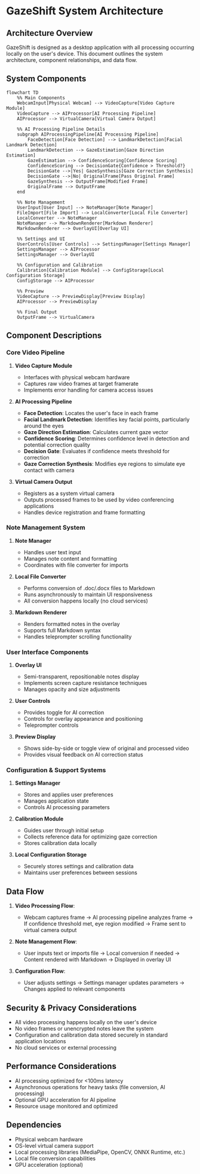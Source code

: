 # GazeShift System Architecture

## Architecture Overview

GazeShift is designed as a desktop application with all processing occurring locally on the user's device. This document outlines the system architecture, component relationships, and data flow.

## System Components

```mermaid
flowchart TD
    %% Main Components
    WebcamInput[Physical Webcam] --> VideoCapture[Video Capture Module]
    VideoCapture --> AIProcessor[AI Processing Pipeline]
    AIProcessor --> VirtualCamera[Virtual Camera Output]
    
    %% AI Processing Pipeline Details
    subgraph AIProcessingPipeline[AI Processing Pipeline]
        FaceDetection[Face Detection] --> LandmarkDetection[Facial Landmark Detection]
        LandmarkDetection --> GazeEstimation[Gaze Direction Estimation]
        GazeEstimation --> ConfidenceScoring[Confidence Scoring]
        ConfidenceScoring --> DecisionGate{Confidence > Threshold?}
        DecisionGate -->|Yes| GazeSynthesis[Gaze Correction Synthesis]
        DecisionGate -->|No| OriginalFrame[Pass Original Frame]
        GazeSynthesis --> OutputFrame[Modified Frame]
        OriginalFrame --> OutputFrame
    end
    
    %% Note Management
    UserInput[User Input] --> NoteManager[Note Manager]
    FileImport[File Import] --> LocalConverter[Local File Converter]
    LocalConverter --> NoteManager
    NoteManager --> MarkdownRenderer[Markdown Renderer]
    MarkdownRenderer --> OverlayUI[Overlay UI]
    
    %% Settings and UI
    UserControls[User Controls] --> SettingsManager[Settings Manager]
    SettingsManager --> AIProcessor
    SettingsManager --> OverlayUI
    
    %% Configuration and Calibration
    Calibration[Calibration Module] --> ConfigStorage[Local Configuration Storage]
    ConfigStorage --> AIProcessor
    
    %% Preview
    VideoCapture --> PreviewDisplay[Preview Display]
    AIProcessor --> PreviewDisplay
    
    %% Final Output
    OutputFrame --> VirtualCamera
```

## Component Descriptions

### Core Video Pipeline

1. **Video Capture Module**
   - Interfaces with physical webcam hardware
   - Captures raw video frames at target framerate
   - Implements error handling for camera access issues

2. **AI Processing Pipeline**
   - **Face Detection**: Locates the user's face in each frame
   - **Facial Landmark Detection**: Identifies key facial points, particularly around the eyes
   - **Gaze Direction Estimation**: Calculates current gaze vector
   - **Confidence Scoring**: Determines confidence level in detection and potential correction quality
   - **Decision Gate**: Evaluates if confidence meets threshold for correction
   - **Gaze Correction Synthesis**: Modifies eye regions to simulate eye contact with camera

3. **Virtual Camera Output**
   - Registers as a system virtual camera
   - Outputs processed frames to be used by video conferencing applications
   - Handles device registration and frame formatting

### Note Management System

1. **Note Manager**
   - Handles user text input
   - Manages note content and formatting
   - Coordinates with file converter for imports

2. **Local File Converter**
   - Performs conversion of .doc/.docx files to Markdown
   - Runs asynchronously to maintain UI responsiveness
   - All conversion happens locally (no cloud services)

3. **Markdown Renderer**
   - Renders formatted notes in the overlay
   - Supports full Markdown syntax
   - Handles teleprompter scrolling functionality

### User Interface Components

1. **Overlay UI**
   - Semi-transparent, repositionable notes display
   - Implements screen capture resistance techniques
   - Manages opacity and size adjustments

2. **User Controls**
   - Provides toggle for AI correction
   - Controls for overlay appearance and positioning
   - Teleprompter controls

3. **Preview Display**
   - Shows side-by-side or toggle view of original and processed video
   - Provides visual feedback on AI correction status

### Configuration & Support Systems

1. **Settings Manager**
   - Stores and applies user preferences
   - Manages application state
   - Controls AI processing parameters

2. **Calibration Module**
   - Guides user through initial setup
   - Collects reference data for optimizing gaze correction
   - Stores calibration data locally

3. **Local Configuration Storage**
   - Securely stores settings and calibration data
   - Maintains user preferences between sessions

## Data Flow

1. **Video Processing Flow**:
   - Webcam captures frame → AI processing pipeline analyzes frame → If confidence threshold met, eye region modified → Frame sent to virtual camera output

2. **Note Management Flow**:
   - User inputs text or imports file → Local conversion if needed → Content rendered with Markdown → Displayed in overlay UI

3. **Configuration Flow**:
   - User adjusts settings → Settings manager updates parameters → Changes applied to relevant components

## Security & Privacy Considerations

- All video processing happens locally on the user's device
- No video frames or unencrypted notes leave the system
- Configuration and calibration data stored securely in standard application locations
- No cloud services or external processing

## Performance Considerations

- AI processing optimized for <100ms latency
- Asynchronous operations for heavy tasks (file conversion, AI processing)
- Optional GPU acceleration for AI pipeline
- Resource usage monitored and optimized

## Dependencies

- Physical webcam hardware
- OS-level virtual camera support
- Local processing libraries (MediaPipe, OpenCV, ONNX Runtime, etc.)
- Local file conversion capabilities
- GPU acceleration (optional) 